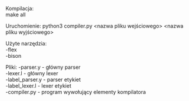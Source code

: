 Kompilacja:  
make all

Uruchomienie:
python3 compiler.py <nazwa pliku wejściowego> <nazwa pliku wyjściowego>

Użyte narzędzia:  
-flex  
-bison

Pliki:
-parser.y - główny parser  
-lexer.l - główny lexer  
-label_parser.y - parser etykiet  
-label_lexer.l - lexer etykiet  
-compiler.py - program wywołujący elementy kompilatora